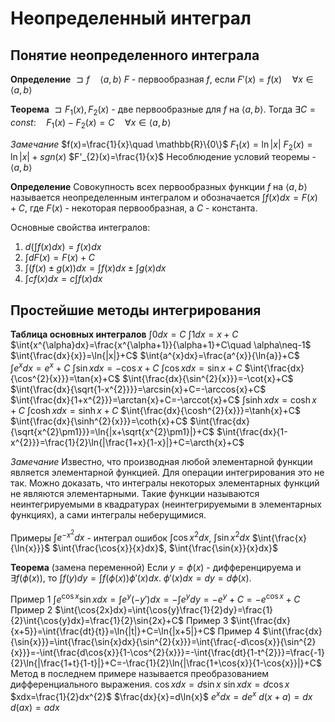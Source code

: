 # Неопределенный интеграл
## Понятие неопределенного интеграла
**Определение**
$\sqsupset f\quad \langle a,b\rangle$
$F$ - первообразная $f$, если $F'(x)=f(x)\quad \forall x\in \langle a,b\rangle$

**Теорема**
$\sqsupset F_{1}(x),F_{2}(x)$ - две первообразные для $f$ на $\langle a,b\rangle$.
Тогда $\exists C=const:\quad F_{1}(x)-F_{2}(x)=C\quad \forall x\in\langle a,b\rangle$

*Замечание*
$f(x)=\frac{1}{x}\quad \mathbb{R}\{0\}$
$F_{1}(x)=\ln{|x|}$
$F_{2}(x)=\ln{|x|}+sgn(x)$
$F'_{2}(x)=\frac{1}{x}$
Несоблюдение условий теоремы - $\langle a,b\rangle$

**Определение**
Совокупность всех первообразных функции $f$ на $\langle a,b\rangle$ называется неопределенным интегралом и обозначается $\int{f(x)dx}=F(x)+C$, где $F(x)$ - некоторая первообразная, а $C$ - константа.

Основные свойства интегралов:
1. $d(\int{f(x)dx})=f(x)dx$
2. $\int{dF(x)}=F(x)+C$
3. $\int{(f(x)\pm g(x))dx}=\int{f(x)dx}\pm\int{g(x)dx}$
4. $\int{cf(x)dx}=c\int{f(x)dx}$

## Простейшие методы интегрирования
**Таблица основных интегралов**
$\int{0dx}=C$
$\int{1dx}=x+C$
$\int{x^{\alpha}dx}=\frac{x^{\alpha+1}}{\alpha+1}+C\quad \alpha\neq-1$
$\int{\frac{dx}{x}}=\ln{|x|}+C$
$\int{a^{x}dx}=\frac{a^{x}}{\ln{a}}+C$
$\int{e^{x}dx}=e^{x}+C$
$\int{\sin{x}dx}=-\cos{x}+C$
$\int{\cos{x}dx}=\sin{x}+C$
$\int{\frac{dx}{\cos^{2}{x}}}=\tan{x}+C$
$\int{\frac{dx}{\sin^{2}{x}}}=-\cot{x}+C$
$\int{\frac{dx}{\sqrt{1-x^{2}}}}=\arcsin{x}+C=-\arccos{x}+C$
$\int{\frac{dx}{1+x^{2}}}=\arctan{x}+C=-\arccot{x}+C$
$\int{\sinh{x}dx}=\cosh{x}+C$
$\int{\cosh{x}dx}=\sinh{x}+C$
$\int{\frac{dx}{\cosh^{2}{x}}}=\tanh{x}+C$
$\int{\frac{dx}{\sinh^{2}{x}}}=\coth{x}+C$
$\int{\frac{dx}{\sqrt{x^{2}\pm1}}}=\ln{|x+\sqrt{x^{2}\pm1}|}+C$
$\int{\frac{dx}{1-x^{2}}}=\frac{1}{2}\ln{|\frac{1+x}{1-x}|}+C=\arcth{x}+C$

*Замечание*
Известно, что производная любой элементарной функции является элементарной функцией. Для операции интегрирования это не так. Можно доказать, что интегралы некоторых элементарных функций не являются элементарными. Такие функции называются неинтегрируемыми в квадратурах (неинтегрируемыми в элементарных функциях), а сами интегралы неберущимися.

Примеры
$\int{e^{-x^{2}}dx}$ - интеграл ошибок
$\int{\cos{x^{2}}dx}$, $\int{\sin{x^{2}}dx}$
$\int{\frac{x}{\ln{x}}}$
$\int{\frac{\cos{x}}{x}dx}$, $\int{\frac{\sin{x}}{x}dx}$

**Теорема** (замена переменной)
Если $y=\phi(x)$ - дифференцируема и $\exists f(\phi(x))$, то $\int{f(y)dy}=\int{f(\phi(x))\phi'(x)dx}$. $\phi'(x)dx=dy=d\phi(x)$.

Пример 1
$\int{e^{\cos{x}}\sin{x}dx}=\int{e^{y}(-y')dx}=-\int{e^{y}dy}=-e^{y}+C=-e^{\cos{x}}+C$
Пример 2
$\int{\cos{2x}dx}=\int{\cos{y}\frac{1}{2}dy}=\frac{1}{2}\int{\cos{y}dx}=\frac{1}{2}\sin{2x}+C$
Пример 3
$\int{\frac{dx}{x+5}}=\int{\frac{dt}{t}}=\ln{|t|}+C=\ln{|x+5|}+C$
Пример 4
$\int{\frac{dx}{\sin{x}}}=\int{\frac{\sin{x}dx}{\sin^{2}{x}}}=\int{\frac{-d\cos{x}}{\sin^{2}{x}}}=-\int{\frac{d\cos{x}}{1-\cos^{2}{x}}}=-\int{\frac{dt}{1-t^{2}}}=\frac{-1}{2}\ln{|\frac{1+t}{1-t}|}+C=-\frac{1}{2}\ln{|\frac{1+\cos{x}}{1-\cos{x}}|}+C$
Метод в последнем примере называется преобразованием дифференциального выражения.
$\cos{x}dx=d\sin{x}$
$\sin{x}dx=d\cos{x}$
$xdx=\frac{1}{2}dx^{2}$
$\frac{dx}{x}=d\ln{x}$
$e^{x}dx=de^{x}$
$d(x+a)=dx$
$d(ax)=adx$
